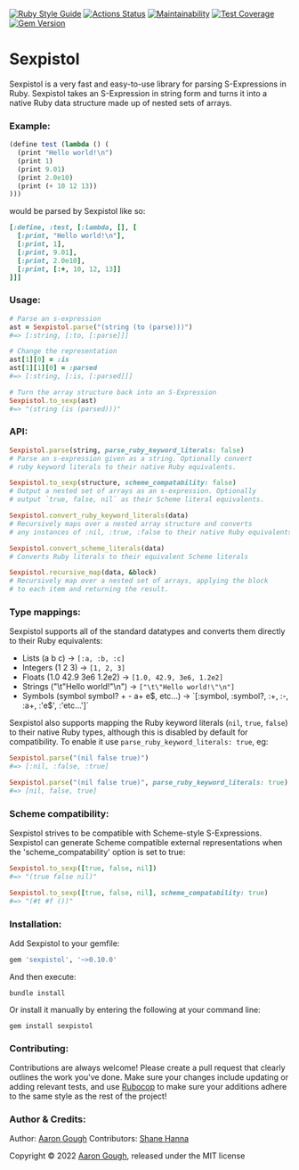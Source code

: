 [![Ruby Style Guide](https://img.shields.io/badge/code_style-rubocop-brightgreen.svg)](https://github.com/rubocop/rubocop)
[![Actions Status](https://github.com/aarongough/sexpistol/actions/workflows/build.yml/badge.svg)](https://github.com/aarongough/sexpistol/actions/workflows/build.yml)
[![Maintainability](https://api.codeclimate.com/v1/badges/a5ce9269a7b23614103c/maintainability)](https://codeclimate.com/github/aarongough/sexpistol/maintainability)
[![Test Coverage](https://api.codeclimate.com/v1/badges/a5ce9269a7b23614103c/test_coverage)](https://codeclimate.com/github/aarongough/sexpistol/test_coverage)
[![Gem Version](https://badge.fury.io/rb/sexpistol.svg)](https://badge.fury.io/rb/sexpistol)

# Sexpistol

Sexpistol is a very fast and easy-to-use library for parsing S-Expressions in Ruby. Sexpistol takes an S-Expression in string form and turns it into a native Ruby data structure made up of nested sets of arrays.

### Example:

```scheme
(define test (lambda () (
  (print "Hello world!\n")
  (print 1)
  (print 9.01)
  (print 2.0e10)
  (print (+ 10 12 13))
)))
```
  
would be parsed by Sexpistol like so:

```ruby
[:define, :test, [:lambda, [], [
  [:print, "Hello world!\n"],
  [:print, 1],
  [:print, 9.01],
  [:print, 2.0e10],
  [:print, [:+, 10, 12, 13]]
]]]
```

### Usage:

```ruby
# Parse an s-expression
ast = Sexpistol.parse("(string (to (parse)))")
#=> [:string, [:to, [:parse]]]

# Change the representation
ast[1][0] = :is
ast[1][1][0] = :parsed
#=> [:string, [:is, [:parsed]]]

# Turn the array structure back into an S-Expression
Sexpistol.to_sexp(ast)
#=> "(string (is (parsed)))"
```

### API:
```ruby
Sexpistol.parse(string, parse_ruby_keyword_literals: false)
# Parse an s-expression given as a string. Optionally convert 
# ruby keyword literals to their native Ruby equivalents.

Sexpistol.to_sexp(structure, scheme_compatability: false)
# Output a nested set of arrays as an s-expression. Optionally 
# output `true, false, nil` as their Scheme literal equivalents.

Sexpistol.convert_ruby_keyword_literals(data)
# Recursively maps over a nested array structure and converts 
# any instances of :nil, :true, :false to their native Ruby equivalents.

Sexpistol.convert_scheme_literals(data)
# Converts Ruby literals to their equivalent Scheme literals

Sexpistol.recursive_map(data, &block)
# Recursively map over a nested set of arrays, applying the block 
# to each item and returning the result.
```
  
### Type mappings:

Sexpistol supports all of the standard datatypes and converts them directly to their Ruby equivalents:

- Lists (a b c) -> `[:a, :b, :c]`
- Integers (1 2 3) -> `[1, 2, 3]`
- Floats (1.0 42.9 3e6 1.2e2) -> `[1.0, 42.9, 3e6, 1.2e2]`
- Strings ("\t\"Hello world!\"\n") -> `["\t\"Hello world!\"\n"]`
- Symbols (symbol symbol? + - a+ e$, etc...) -> `[:symbol, :symbol?, :+, :-, :a+, :'e$', :'etc...']`

Sexpistol also supports mapping the Ruby keyword literals (`nil`, `true`, `false`) to their native Ruby types, although this is disabled by default for compatibility. To enable it use `parse_ruby_keyword_literals: true`, eg:
 
```ruby 
Sexpistol.parse("(nil false true)")
#=> [:nil, :false, :true]

Sexpistol.parse("(nil false true)", parse_ruby_keyword_literals: true)
#=> [nil, false, true]
```
  
### Scheme compatibility:

Sexpistol strives to be compatible with Scheme-style S-Expressions. Sexpistol can generate Scheme compatible external representations when the 'scheme_compatability' option is set to true:

```ruby
Sexpistol.to_sexp([true, false, nil])
#=> "(true false nil)"

Sexpistol.to_sexp([true, false, nil], scheme_compatability: true)
#=> "(#t #f ())"
```
  
### Installation:

Add Sexpistol to your gemfile:

```ruby
gem 'sexpistol', '~>0.10.0'
```

And then execute:

```
bundle install
```

Or install it manually by entering the following at your command line:

```
gem install sexpistol
```

### Contributing:

Contributions are always welcome! Please create a pull request that clearly outlines the work you've done. Make sure your changes include updating or adding relevant tests, and use [Rubocop](https://github.com/rubocop/rubocop) to make sure your additions adhere to the same style as the rest of the project!

### Author & Credits:

Author: [Aaron Gough](mailto:aaron@aarongough.com)
Contributors: [Shane Hanna](http://github.com/shanna)

Copyright © 2022 [Aaron Gough](http://thingsaaronmade.com/), released under the MIT license